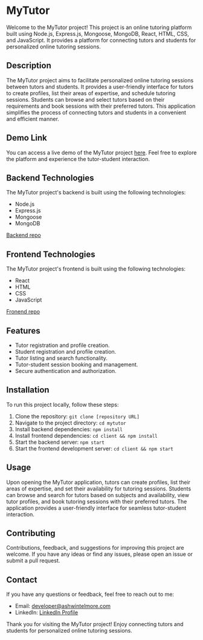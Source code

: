 # MyTutor

Welcome to the MyTutor project! This project is an online tutoring platform built using Node.js, Express.js, Mongoose, MongoDB, React, HTML, CSS, and JavaScript. It provides a platform for connecting tutors and students for personalized online tutoring sessions.

## Description

The MyTutor project aims to facilitate personalized online tutoring sessions between tutors and students. It provides a user-friendly interface for tutors to create profiles, list their areas of expertise, and schedule tutoring sessions. Students can browse and select tutors based on their requirements and book sessions with their preferred tutors. This application simplifies the process of connecting tutors and students in a convenient and efficient manner.

## Demo Link

You can access a live demo of the MyTutor project [here](https://www.mytutor.onrender.com/). Feel free to explore the platform and experience the tutor-student interaction.

## Backend Technologies

The MyTutor project's backend is built using the following technologies:

- Node.js
- Express.js
- Mongoose
- MongoDB

[Backend repo](https://github.com/ashwintelmore/mytutor_backend)
## Frontend Technologies

The MyTutor project's frontend is built using the following technologies:
- React
- HTML
- CSS
- JavaScript

[Fronend repo](https://github.com/ashwintelmore/mytutor_frontend)
## Features

- Tutor registration and profile creation.
- Student registration and profile creation.
- Tutor listing and search functionality.
- Tutor-student session booking and management.
- Secure authentication and authorization.

## Installation

To run this project locally, follow these steps:

1. Clone the repository: `git clone [repository URL]`
2. Navigate to the project directory: `cd mytutor`
3. Install backend dependencies: `npm install`
4. Install frontend dependencies: `cd client && npm install`
5. Start the backend server: `npm start`
6. Start the frontend development server: `cd client && npm start`

## Usage

Upon opening the MyTutor application, tutors can create profiles, list their areas of expertise, and set their availability for tutoring sessions. Students can browse and search for tutors based on subjects and availability, view tutor profiles, and book tutoring sessions with their preferred tutors. The application provides a user-friendly interface for seamless tutor-student interaction.

## Contributing

Contributions, feedback, and suggestions for improving this project are welcome. If you have any ideas or find any issues, please open an issue or submit a pull request.

## Contact

If you have any questions or feedback, feel free to reach out to me:

- Email: [developer@ashwintelmore.com](mailto:developer@ashwintelmore.com)
- LinkedIn: [LinkedIn Profile](https://www.linkedin.com/in/ashwintelmore/)

Thank you for visiting the MyTutor project! Enjoy connecting tutors and students for personalized online tutoring sessions.
